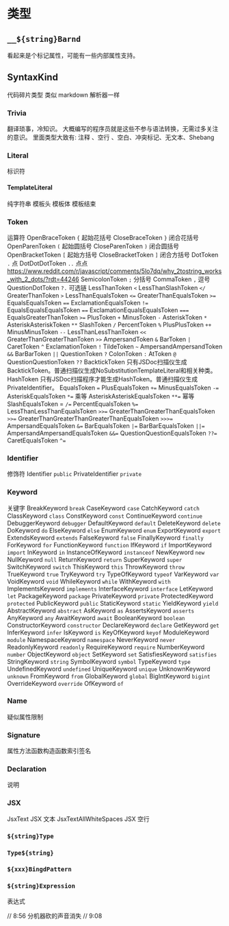 # 类型

## `__${string}Barnd`

  看起来是个标记属性，可能有一些内部属性支持。
## SyntaxKind
  代码碎片类型 类似 markdown 解析器一样
### Trivia
  翻译琐事，冷知识。
  大概编写的程序员就是这些不参与语法转换，无需过多关注的意识。
  里面类型大致有: 注释 、空行 、空白、冲突标记、无文本、Shebang
### Literal
  标识符
#### TemplateLiteral
  纯字符串
  模板头
  模板体
  模板结束

### Token 
  运算符
  OpenBraceToken  `{` 起始花括号
  CloseBraceToken `}` 闭合花括号
  OpenParenToken `(` 起始圆括号
  CloseParenToken `)` 闭合圆括号
  OpenBracketToken `[` 起始方括号
  CloseBracketToken `]` 闭合方括号
  DotToken `.` 点
  DotDotDotToken `..` 点点 https://www.reddit.com/r/javascript/comments/5lo7dq/why_2tostring_works_with_2_dots/?rdt=44246
  SemicolonToken `;` 分括号
  CommaToken `,` 逗号
  QuestionDotToken `?.` 可选链
  LessThanToken `<`
  LessThanSlashToken `</`
  GreaterThanToken `>`
  LessThanEqualsToken `<=`
  GreaterThanEqualsToken `>=`
  EqualsEqualsToken `==`
  ExclamationEqualsToken `!=`
  EqualsEqualsEqualsToken `==`
  ExclamationEqualsEqualsToken `===`
  EqualsGreaterThanToken `>=`
  PlusToken `+`
  MinusToken `-`
  AsteriskToken `*`
  AsteriskAsteriskToken `**`
  SlashToken `/`
  PercentToken `%`
  PlusPlusToken `++`
  MinusMinusToken `--`
  LessThanLessThanToken `<<`
  GreaterThanGreaterThanToken `>>`
  AmpersandToken `&`
  BarToken `|`
  CaretToken `^`
  ExclamationToken `!`
  TildeToken `~`
  AmpersandAmpersandToken `&&`
  BarBarToken `||`
  QuestionToken `?`
  ColonToken `:`
  AtToken `@`
  QuestionQuestionToken `??`
  BacktickToken 只有JSDoc扫描仪生成BacktickToken。普通扫描仪生成NoSubstitutionTemplateLiteral和相关种类。
  HashToken 只有JSDoc扫描程序才能生成HashToken。普通扫描仪生成PrivateIdentifier。
  EqualsToken `=`
  PlusEqualsToken `+=`
  MinusEqualsToken `-=`
  AsteriskEqualsToken `*=` 乘等
  AsteriskAsteriskEqualsToken `**=` 幂等
  SlashEqualsToken = `/=`
  PercentEqualsToken `%=`
  LessThanLessThanEqualsToken `>>=`
  GreaterThanGreaterThanEqualsToken `>>=`
  GreaterThanGreaterThanGreaterThanEqualsToken `>>>=`
  AmpersandEqualsToken `&=`
  BarEqualsToken `|=`
  BarBarEqualsToken `||=`
  AmpersandAmpersandEqualsToken `&&=`
  QuestionQuestionEqualsToken `??=`
  CaretEqualsToken `^=`

### Identifier 
  修饰符
  Identifier `public`
  PrivateIdentifier `private`

### Keyword
  关键字
  BreakKeyword `break`
  CaseKeyword `case`
  CatchKeyword `catch`
  ClassKeyword `class`
  ConstKeyword `const`
  ContinueKeyword `continue`
  DebuggerKeyword `debugger`
  DefaultKeyword `default`
  DeleteKeyword `delete`
  DoKeyword `do`
  ElseKeyword `else`
  EnumKeyword `enum`
  ExportKeyword `export`
  ExtendsKeyword `extends`
  FalseKeyword `false`
  FinallyKeyword `finally`
  ForKeyword `for`
  FunctionKeyword `function`
  IfKeyword `if`
  ImportKeyword `import`
  InKeyword `in`
  InstanceOfKeyword `instanceof`
  NewKeyword `new`
  NullKeyword `null`
  ReturnKeyword `return`
  SuperKeyword `super`
  SwitchKeyword `switch`
  ThisKeyword `this`
  ThrowKeyword `throw`
  TrueKeyword `true`
  TryKeyword `try`
  TypeOfKeyword `typeof`
  VarKeyword `var`
  VoidKeyword `void`
  WhileKeyword `while`
  WithKeyword `with`
  ImplementsKeyword `implements`
  InterfaceKeyword `interface`
  LetKeyword `let`
  PackageKeyword `package`
  PrivateKeyword `private`
  ProtectedKeyword `protected`
  PublicKeyword `public`
  StaticKeyword `static`
  YieldKeyword `yield`
  AbstractKeyword `abstract`
  AsKeyword `as`
  AssertsKeyword `asserts`
  AnyKeyword `any`
  AwaitKeyword `await`
  BooleanKeyword `boolean`
  ConstructorKeyword `constructor`
  DeclareKeyword `declare`
  GetKeyword `get`
  InferKeyword `infer`
  IsKeyword `is`
  KeyOfKeyword `keyof`
  ModuleKeyword `module`
  NamespaceKeyword `namespace`
  NeverKeyword `never`
  ReadonlyKeyword `readonly`
  RequireKeyword `require`
  NumberKeyword `number`
  ObjectKeyword `object`
  SetKeyword `set`
  SatisfiesKeyword `satisfies`
  StringKeyword `string`
  SymbolKeyword `symbol`
  TypeKeyword `type`
  UndefinedKeyword `undefined`
  UniqueKeyword `unique`
  UnknownKeyword `unknown`
  FromKeyword `from`
  GlobalKeyword `global`
  BigIntKeyword `bigint`
  OverrideKeyword `override`
  OfKeyword `of`

### Name
 疑似属性限制

### Signature
  属性方法函数构造函数索引签名

### Declaration
  说明

### JSX
  JsxText JSX 文本
  JsxTextAllWhiteSpaces JSX 空行

### `${string}Type`

### `Type${string}`

### `${xxx}BingdPattern`

### `${string}Expression`
  表达式
  


// 8:56 分机器砍的声音消失
// 9:08
